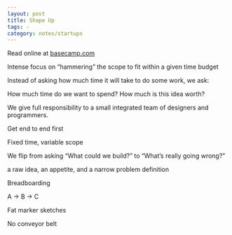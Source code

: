 ```yaml
---
layout: post
title: Shape Up
tags: - 
category: notes/startups  
---
```


Read online at [basecamp.com](https://basecamp.com/shapeup)

Intense focus on “hammering” the scope to fit within a given time budget 

Instead of asking how much time it will take to do some work, we ask: 

How much time do we want to spend? How much is this idea worth?

We give full responsibility to a small integrated team of designers and programmers.

Get end to end first 

Fixed time, variable scope

We flip from asking “What could we build?” to “What’s really going wrong?”

a raw idea, an appetite, and a narrow problem definition

Breadboarding 

A -> B -> C 

Fat marker sketches 

No conveyor belt
